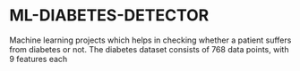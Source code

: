 # ML-DIABETES-DETECTOR
Machine learning projects which helps in checking whether a patient suffers from diabetes or not.
The diabetes dataset consists of 768 data points, with 9 features each

